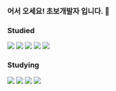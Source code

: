 
### 어서 오세요! 초보개발자 입니다. 👋

<!--
**jaesimin0903/jaesimin0903** is a ✨ _special_ ✨ repository because its `README.md` (this file) appears on your GitHub profile.

Here are some ideas to get you started:

- 🔭 I’m currently working on ...
- 🌱 I’m currently learning ...
- 👯 I’m looking to collaborate on ...
- 🤔 I’m looking for help with ...
- 💬 Ask me about ...
- 📫 How to reach me: ...
- 😄 Pronouns: ...
- ⚡ Fun fact: ...
-->

### Studied 
<a target="_blank"><img src="https://img.shields.io/badge/C++-00599C?style=flat-square&logo=C%2B%2B&logoColor=white"/></a>
<a target="_blank"><img src="https://img.shields.io/badge/Java-007396?style=flat-square&logo=Java&logoColor=white"/></a>
<a target="_blank"><img src="https://img.shields.io/badge/HTML-E34F26?style=flat-square&logo=html5&logoColor=white"/></a>
<a target="_blank"><img src="https://img.shields.io/badge/CSS-1572B6?style=flat-square&logo=css3&logoColor=white"/></a>
<a target="_blank"><img src="https://img.shields.io/badge/JavaScript-F7DF1E?style=flat-square&logo=JavaScript&logoColor=white"/></a>

### Studying
<a target="_blank"><img src="https://img.shields.io/badge/React-61DAFB?style=flat-square&logo=React&logoColor=white"/></a>
<a target="_blank"><img src="https://img.shields.io/badge/CSharp-239120?style=flat-square&logo=CSharp&logoColor=white"/></a>
<a target="_blank"><img src="https://img.shields.io/badge/Node.JS-339933?style=flat-square&logo=Node.JS&logoColor=white"/></a>
<a target="_blank"><img src="https://img.shields.io/badge/HypherLedgerFabric-2F3134?style=flat-square&logo=Hyperledger&logoColor=white"/></a>
